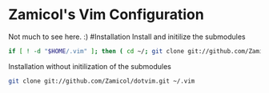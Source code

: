 Zamicol's Vim Configuration
============

Not much to see here. :)
#Installation
Install and initilize the submodules
```sh
if [ ! -d "$HOME/.vim" ]; then ( cd ~/; git clone git://github.com/Zamicol/dotvim.git ~/.vim; cd ~/.vim; git submodule init; git submodule update; ) fi
```



Installation without initilization of the submodules
```sh
git clone git://github.com/Zamicol/dotvim.git ~/.vim
```

